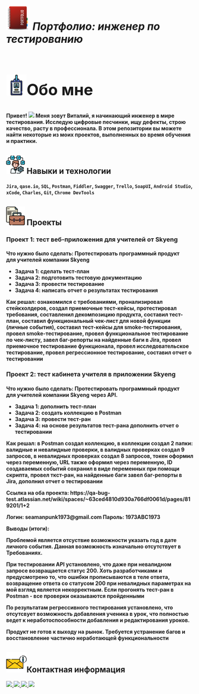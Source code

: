 ~~*<h1> <img src="https://github.com/Proficool/My-portfolio/blob/main/portfolio.png" width="64px"/>  Портфолио: инженер по тестированию<h1>*~~<h2> <img src="https://github.com/Proficool/My-portfolio/blob/main/%D0%9E%D0%B1%D0%BE%20%D0%BC%D0%BD%D0%B5.png" width="55px"/>Обо мне</h2>  
<h4>
 Привет!
  <img src="https://media.giphy.com/media/hvRJCLFzcasrR4ia7z/giphy.gif" width="30px"/>
Меня зовут Виталий, я начинающий инженер в мире тестирования. Исследую цифровые песчинки, ищу дефекты, строю качество, расту в профессионала.  В этом репозитории вы можете найти некоторые из моих проектов, выполненных во время обучения и практики.</h4>
<h2><img src="https://github.com/Proficool/My-portfolio/blob/main/%D0%9D%D0%B0%D0%B2%D1%8B%D0%BA%D0%B8.png" width="50px"/>     Навыки и технологии</h2>   


<h4><code>Jira</code>, <code>qase.io</code>, <code>SQL</code>, <code>Postman</code>, <code>Fiddler</code>, <code>Swagger</code>, <code>Trello</code>,
<code>SoapUI</code>, <code>Android Studio</code>, <code>xCode</code>, <code>Charles</code>, <code>Git</code>, <code>Chrome DevTools</code></h4>

 <h2><img src="https://github.com/Proficool/My-portfolio/blob/main/%D0%9F%D0%BE%D1%80%D1%82%D1%84%D0%B5%D0%BB%D1%8C.png" width="50px"/>    Проекты</h2> 
 <h3>Проект 1: тест веб-приложения для учителей от Skyeng</h3>
<h4>Что нужно было сделать: Протестировать программный продукт для учителей компании Skyeng

* Задача 1: сделать тест-план
* Задача 2: подготовить тестовую документацию
* Задача 3: провести тестирование
* Задача 4: написать отчет о результатах тестирования
<p>Как решал: ознакомился с требованиями, пронализировал стейкхолдеров, создал приемочные тест-кейсы, протестировал требования, составленил декомпозицию продукта, составил тест-план, составил функциональный чек-лист для новой функции (личные события), составил тест-кейсы для smoke-тестирования, провел smoke-тестирование, провел функциональное тестирование по чек-листу, завел баг-репорты на найденные баги в Jira, провел приемочное тестирование функционала, провел исследовательское тестирование, провел регрессионное тестирование, составил отчет о тестировании</p>

<h3>Проект 2: тест кабинета учителя в приложении Skyeng</h3>

<h4>Что нужно было сделать: Протестировать программный продукт для учителей компании Skyeng через API.

* Задача 1: дополнить тест-план
* Задача 2: создать коллекцию в Postman
* Задача 3: провести тест-ран
* Задача 4: на основе результатов тест-рана дополнить отчет о тестировании
<p>Как решал: в Postman создал коллекцию, в коллекции создал 2 папки: валидные и невалидные проверки, в валидных проверках создал 9 запросов, в невалидных проверках создал 8 запросов, токен оформил через переменную, URL также оформил через переменную, ID создаваемых событий сохранил в виде переменных при помощи скрипта, провел ткст-ран, на найденные баги завел баг-репорты в Jira, дополнил отчет о тестировании</p> 

<p>Ссылка на оба проекта: https://qa-bug-test.atlassian.net/wiki/spaces/~63ced4810d930a766df0061d/pages/819201/1+2</p>
<p>Логин: seamanpunk1973@gmail.com Пароль: 1973ABC1973</p>
Выводы (итоги):<p>Проблемой является отсуствие возможности указать год в дате личного события. Данная возможность изначально отсутствует в Требованиях. </p> 
<p>При тестировании API установлено, что даже при невалидном запросе возвращается статус 200. Хоть разработчиками и предусмотрено то, что ошибки прописываются в теле ответа, возвращение ответа со статусом 200 при невалидных параметрах на мой взгляд является некорректным. Если прогонять тест-ран в Postman - все проверки оказываются пройденными </p>                          
    <p>По результатам регрессивного тестирования установлено, что отсутсвует возможность добавления ученика в урок, что полностью ведет к неработоспособности добавления и редактирования уроков.</p>
    <p>Продукт не готов к выходу на рынок. Требуется устранение багов и восстановление частично неработающей функциональности</p>

 </h4>
<h2><img src="https://github.com/Proficool/My-portfolio/blob/main/%D0%98%D0%BD%D1%84%D0%BE.png" width="55px"/>Контактная информация</h2> 
<div id="badges">
  <a href="https://t.me/Seamanpunk">
    <img src="https://img.shields.io/badge/Telegram-lightblue?style=for-the-badge&logo=Telegram&logoColor=white"/>
  </a>
  <a href="mailto:seamanpunk@gmail.com">
    <img src="https://img.shields.io/badge/gmail-green?style=for-the-badge&logo=gmail&logoColor=white"/>
  </a>
  <a href="https://www.linkedin.com/in/vitaly-popkov-b39bb0287/">
    <img src="https://img.shields.io/badge/LinkedIn-blue?style=for-the-badge&logo=linkedin&logoColor=white"/>
  </a>
  
  <a href="https://www.facebook.com/profile.php?id=100001525276690">
    <img src="https://img.shields.io/badge/Facebook-darkblue?style=for-the-badge&logo=facebook&logoColor=white"/>
  </a>
</div>
